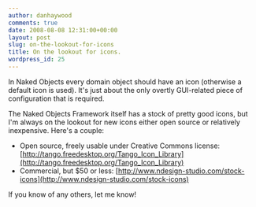 ```yaml
---
author: danhaywood
comments: true
date: 2008-08-08 12:31:00+00:00
layout: post
slug: on-the-lookout-for-icons
title: On the lookout for icons.
wordpress_id: 25
---
```


In Naked Objects every domain object should have an icon (otherwise a default icon is used). It's just about the only overtly GUI-related piece of configuration that is required.

The Naked Objects Framework itself has a stock of pretty good icons, but I'm always on the lookout for new icons either open source or relatively inexpensive. Here's a couple:

  * Open source, freely usable under Creative Commons license: [http://tango.freedesktop.org/Tango_Icon_Library](http://tango.freedesktop.org/Tango_Icon_Library)
  * Commercial, but $50 or less: [http://www.ndesign-studio.com/stock-icons](http://www.ndesign-studio.com/stock-icons)

If you know of any others, let me know!
